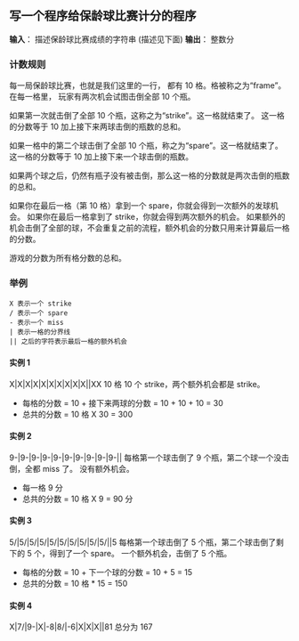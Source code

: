 ## 写一个程序给保龄球比赛计分的程序

**输入**： 描述保龄球比赛成绩的字符串 (描述见下面)
**输出**： 整数分

### 计数规则
每一局保龄球比赛，也就是我们这里的一行， 都有 10 格。格被称之为“frame”。
在每一格里， 玩家有两次机会试图击倒全部 10 个瓶。

如果第一次就击倒了全部 10 个瓶，这称之为“strike”。这一格就结束了。
这一格的分数等于 10 加上接下来两球击倒的瓶数的总和。 

如果一格中的第二个球击倒了全部 10 个瓶，称之为“spare”。这一格就结束了。
这一格的分数等于 10 加上接下来一个球击倒的瓶数。

如果两个球之后，仍然有瓶子没有被击倒，那么这一格的分数就是两次击倒的瓶数的总和。

如果你在最后一格（第 10 格）拿到一个 spare，你就会得到一次额外的发球机会。
如果你在最后一格拿到了 strike，你就会得到两次额外的机会。
如果额外的机会击倒了全部的球，不会重复之前的流程，额外机会的分数只用来计算最后一格的分数。

游戏的分数为所有格分数的总和。

### 举例
```
X 表示一个 strike
/ 表示一个 spare
- 表示一个 miss
| 表示一格的分界线
|| 之后的字符表示最后一格的额外机会
```
#### 实例 1
X|X|X|X|X|X|X|X|X|X||XX
10 格 10 个 strike，两个额外机会都是 strike。
* 每格的分数 = 10 + 接下来两球的分数 = 10 + 10 + 10 = 30
* 总共的分数 = 10 格 X 30 = 300

#### 实例 2
9-|9-|9-|9-|9-|9-|9-|9-|9-|9-||
每格第一个球击倒了 9 个瓶，第二个球一个没击倒，全都 miss 了。
没有额外机会。
* 每一格 9 分
* 总共的分数 = 10 格 X 9 = 90 分

#### 实例 3
5/|5/|5/|5/|5/|5/|5/|5/|5/|5/||5
每格第一个球击倒了 5 个瓶，第二个球击倒了剩下的 5 个，得到了一个 spare。
一个额外机会，击倒了 5 个瓶。
* 每格的分数 = 10 + 下一个球的分数 = 10 + 5 = 15
* 总共的分数 = 10 格 * 15 = 150

#### 实例 4
X|7/|9-|X|-8|8/|-6|X|X|X||81
总分为 167
